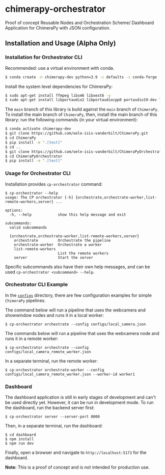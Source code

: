 # chimerapy-orchestrator

Proof of concept Reusable Nodes and Orchestration Scheme/ Dashboard Application for ChimeraPy with JSON configuration.

## Installation and Usage (Alpha Only)

### Installation for Orchestrator CLI
Recommended: use a virtual environment with conda.

```bash
$ conda create -n chimerapy-dev python=3.9 -c defaults -c conda-forge
```

Install the system level dependencies for ChimeraPy:
```bash
$ sudo apt-get install ffmpeg libsm6 libxext6 -y
$ sudo apt-get install libportaudio2 libportaudiocpp0 portaudio19-dev libasound-dev libsndfile1-dev portaudio19-dev python3-pyaudio -y
```

The `main` branch of this library is build against the `main` branch of `ChimeraPy`. To install the main branch of `ChimeraPy`, then, install the main branch of this library: run the following commands (in your virtual environment):

```bash
$ conda activate chimerapy-dev
$ git clone https://github.com/oele-isis-vanderbilt/ChimeraPy.git
$ cd ChimeraPy
$ pip install -e ".[test]"
$ cd ..
$ git clone https://github.com/oele-isis-vanderbilt/ChimeraPyOrchestrator.git
$ cd ChimeraPyOrchestrator
$ pip install -e ".[test]"
```


### Usage for Orchestrator CLI
Installation provides  `cp-orchestrator` command:

```shell
$ cp-orchestrator --help
usage: The CP orchestrator [-h] {orchestrate,orchestrate-worker,list-remote-workers,server} ...

options:
  -h, --help            show this help message and exit

subcommands:
  valid subcommands

  {orchestrate,orchestrate-worker,list-remote-workers,server}
    orchestrate         Orchestrate the pipeline
    orchestrate-worker  Orchestrate a worker
    list-remote-workers
                        List the remote workers
    server              Start the server
```

Specific subcommands also have their own help messages, and can be used `cp-orchestrator <subcommand> --help`.

### Orchestrator CLI Example
In the [`configs`](./configs) directory, there are few configuration examples for simple `ChimeraPy` pipelines.

The command below will run a pipeline that uses the webcamera and showwindow nodes and runs it in a local worker:
```shell
$ cp-orchestrator orchestrate --config configs/local_camera.json
```

The commands below will run a pipeline that uses the webcamera node and runs it in a remote worker:
```shell
$ cp-orchestrator orchestrate --config configs/local_camera_remote_worker.json
```
In a separate terminal, run the remote worker:
```shell
$ cp-orchestrator orchestrate-worker --config configs/local_camera_remote_worker.json --worker-id worker1
```

### Dashboard
The dashboard application is still in early stages of development and can't be used directly yet. However, it can be run in development mode.
To run the dashboard, run the backend server first:

```shell
$ cp-orchestrator server --server-port 8000
```

Then, in a separate terminal, run the dashboard:
```shell
$ cd dashboard
$ npm install
$ npm run dev
```

Finally, open a browser and navigate to `http://localhost:5173` for the dashboard.


**Note:** This is a proof of concept and is not intended for production use.
